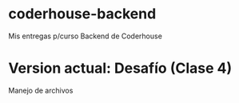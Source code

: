 # coderhouse-backend
Mis entregas p/curso Backend de Coderhouse

# Version actual: Desafío (Clase 4)
Manejo de archivos
